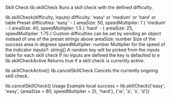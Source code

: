 Skill Check
lib.skillCheck
Runs a skill check with the defined difficulty.

lib.skillCheck(difficulty, inputs)
difficulty: 'easy' or 'medium' or 'hard' or table
Preset difficulties:
'easy' - { areaSize: 50, speedMultiplier: 1 }
'medium' - { areaSize: 40, speedMultiplier: 1.5 }
'hard' - { areaSize: 25, speedMultiplier: 1.75 }
Custom difficulties can be set by sending an object instead of one of the preset strings above
areaSize: number
Size of the success area in degrees
speedMultiplier: number
Multiplier for the speed of the indicator
inputs?: string[]
A random key will be picked from the inputs table for each skill check
If no inputs are defined the key is defaulted to e
lib.skillCheckActive
Returns true if a skill check is currently active.

lib.skillCheckActive()
lib.cancelSkillCheck
Cancels the currently ongoing skill check.

lib.cancelSkillCheck()
Usage Example
local success = lib.skillCheck({'easy', 'easy', {areaSize = 60, speedMultiplier = 2}, 'hard'}, {'w', 'a', 's', 'd'})